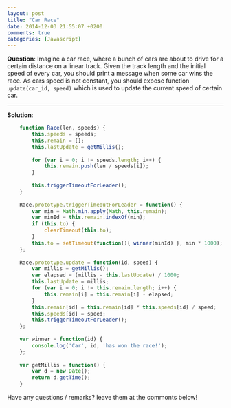 ```yaml
---
layout: post
title: "Car Race"
date: 2014-12-03 21:55:07 +0200
comments: true
categories: [Javascript]
---
```


**Question**: Imagine a car race, where a bunch of cars are about to drive for a certain distance on a linear track. 
Given the track length and the initial speed of every car, you should print a message when some car wins the race.
As cars speed is not constant, you should expose function ```update(car_id, speed)``` which is used to update the current speed of certain car.
<!--more-->
---

**Solution**:

``` Javascript
    function Race(len, speeds) {
        this.speeds = speeds;
        this.remain = [];
        this.lastUpdate = getMillis();
    
        for (var i = 0; i != speeds.length; i++) {
            this.remain.push(len / speeds[i]);
        }
    
        this.triggerTimeoutForLeader();
    }
    
    Race.prototype.triggerTimeoutForLeader = function() {
        var min = Math.min.apply(Math, this.remain);
        var minId = this.remain.indexOf(min);
        if (this.to) {
            clearTimeout(this.to);
        }
        this.to = setTimeout(function(){ winner(minId) }, min * 1000);
    };
    
    Race.prototype.update = function(id, speed) {
        var millis = getMillis();
        var elapsed = (millis - this.lastUpdate) / 1000;
        this.lastUpdate = millis;
        for (var i = 0; i != this.remain.length; i++) {
            this.remain[i] = this.remain[i] - elapsed;
        }
        this.remain[id] = this.remain[id] * this.speeds[id] / speed;
        this.speeds[id] = speed;
        this.triggerTimeoutForLeader();
    };
    
    var winner = function(id) {
        console.log('Car', id, 'has won the race!');
    };
    
    var getMillis = function() {
        var d = new Date();
        return d.getTime();
    }
```
Have any questions / remarks? leave them at the commonts below!
